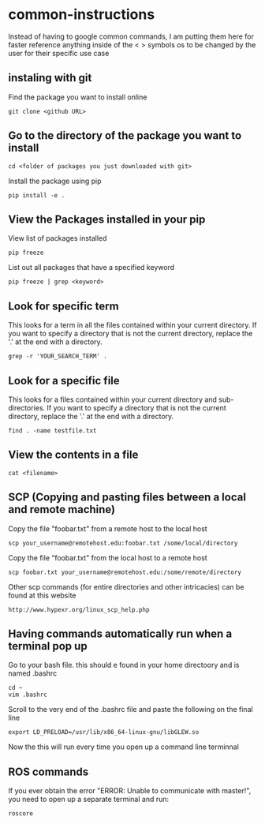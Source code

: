 # common-instructions
Instead of having to google common commands, I am putting them here for faster reference anything inside of the < > symbols os to be changed by the user for their specific use case

## instaling with git

Find the package you want to install online

```
git clone <github URL>
```

## Go to the directory of the package you want to install
```
cd <folder of packages you just downloaded with git>
```

Install the package using pip
```
pip install -e .
```

## View the Packages installed in your pip
View list of packages installed
```
pip freeze
```

List out all packages that have a specified keyword
```
pip freeze | grep <keyword>
```

## Look for specific term
This looks for a term in all the files contained within your current directory. If you want to specify a directory that is not the current directory, replace the '.' at the end with a directory.
```
grep -r 'YOUR_SEARCH_TERM' .
```

## Look for a specific file
This looks for a files contained within your current directory and sub-directories. If you want to specify a directory that is not the current directory, replace the '.' at the end with a directory.
```
find . -name testfile.txt
```

## View the contents in a file 
```
cat <filename>
```

## SCP (Copying and pasting files between a local and remote machine)
Copy the file "foobar.txt" from a remote host to the local host
```
scp your_username@remotehost.edu:foobar.txt /some/local/directory
```

Copy the file "foobar.txt" from the local host to a remote host
```
scp foobar.txt your_username@remotehost.edu:/some/remote/directory
```

Other scp commands (for entire directories and other intricacies) can be found at this website
```
http://www.hypexr.org/linux_scp_help.php
```

## Having commands automatically run when a terminal pop up
Go to your bash file. this should e found in your home directoory and is named .bashrc
```
cd ~
vim .bashrc
```

Scroll to the very end of the .bashrc file and paste the following on the final line
```
export LD_PRELOAD=/usr/lib/x86_64-linux-gnu/libGLEW.so
```
Now the this will run every time you open up a command line terminnal

## ROS commands
If you ever obtain the error "ERROR: Unable to communicate with master!", you need to open up a separate terminal and run:
```
roscore
```
